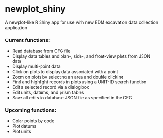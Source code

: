 # newplot_shiny
A newplot-like R Shiny app for use with new EDM excavation data collection application

### Current functions:
- Read database from CFG file
- Display data tables and plan-, side-, and front-view plots from JSON data
- Display multi-point data
- Click on plots to display data associated with a point
- Zoom on plots by selecting an area and double clicking
- Find and highlight records in plots using a UNIT-ID search function
- Edit a selected record via a dialog box
- Edit units, datums, and prism tables 
- Save all edits to database JSON file as specified in the CFG


### Upcoming functions:
- Color points by code
- Plot datums
- Plot units

